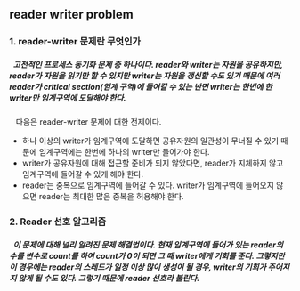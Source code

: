 ## reader writer problem
### 1. reader-writer  문제란 무엇인가

##### &nbsp; 고전적인 프로세스 동기화 문제 중 하나이다. reader와 writer는 자원을 공유하지만, reader가 자원을 읽기만 할 수 있지만 writer는 자원을 갱신할 수도 있기 때문에 여러 reader가 critical section(임계 구역)에 들어갈 수 있는 반면 writer는 한번에 한 writer만 임계구역에 도달해야 한다. 

&nbsp;&nbsp;&nbsp;다음은 reader-writer 문제에 대한 전제이다.
 - 하나 이상의 writer가 임계구역에 도달하면 공유자원의 일관성이 무너질 수 있기 때문에 임계구역에는 한번에 하나의 writer만 들어가야 한다.
 - writer가 공유자원에 대해 접근할 준비가 되지 않았다면, reader가 지체하지 않고 임계구역에 들어갈 수 있게 해야 한다.
 - reader는 중복으로 임계구역에 들어갈 수 있다. writer가 임계구역에 들어오지 않으면 reader는 최대한 많은 중복을 허용해야 한다.
 
 
### 2. Reader 선호 알고리즘

##### &nbsp; 이 문제에 대해 널리 알려진 문제 해결법이다. 현재 임계구역에 들어가 있는 reader의 수를 변수로 count를 하여 count가 0이 되면 그 때 writer에게 기회를 준다. 그렇지만 이 경우에는 reader의 스레드가 일정 이상 많이 생성이 될 경우, writer의 기회가 주어지지 않게 될 수도 있다. 그렇기 때문에 reader 선호라 불린다. 

 
